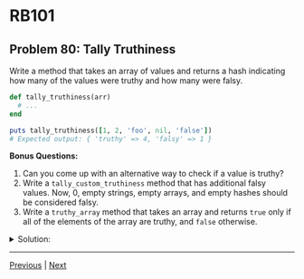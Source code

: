 # RB101
## Problem 80: Tally Truthiness

Write a method that takes an array of values and returns a hash indicating how many of the values were truthy and how many were falsy.

```ruby
def tally_truthiness(arr)
  # ...
end

puts tally_truthiness([1, 2, 'foo', nil, 'false'])
# Expected output: { 'truthy' => 4, 'falsy' => 1 }
```

**Bonus Questions:**
1. Can you come up with an alternative way to check if a value is truthy?
2. Write a `tally_custom_truthiness` method that has additional falsy values. Now, 0, empty strings, empty arrays, and empty hashes should be considered falsy.
3. Write a `truthy_array` method that takes an array and returns `true` only if all of the elements of the array are truthy, and `false` otherwise.

<details>
<summary>Solution:</summary>

```ruby
def tally_truthiness(arr)
  result = { 'truthy' => 0, 'falsy' => 0 }
  
  arr.each do |value|
    if value
      result['truthy'] += 1
    else
      result['falsy'] += 1
    end
  end
  
  result
end

puts tally_truthiness([1, 2, 'foo', nil, 'false'])
# => { 'truthy' => 4, 'falsy' => 1 }
```

**More concise version:**
```ruby
def tally_truthiness(arr)
  result = { 'truthy' => 0, 'falsy' => 0 }
  arr.each { |value| result[value ? 'truthy' : 'falsy'] += 1 }
  result
end
```

**Bonus Answers:**

**Bonus 1**: Alternative ways to check if a value is truthy:

```ruby
# Using double negation
!!value  # Converts to boolean

# Explicit check
value != nil && value != false

# Using a ternary
value ? true : false
```

Examples:
```ruby
def is_truthy?(value)
  !!value
end

puts is_truthy?(42)     # => true
puts is_truthy?(nil)    # => false
puts is_truthy?(0)      # => true (0 is truthy in Ruby!)
puts is_truthy?("")     # => true (empty string is truthy in Ruby!)
```

**Bonus 2**: Custom truthiness (treating 0, "", [], {} as falsy):

```ruby
def tally_custom_truthiness(arr)
  result = { 'truthy' => 0, 'falsy' => 0 }
  
  arr.each do |value|
    if custom_falsy?(value)
      result['falsy'] += 1
    else
      result['truthy'] += 1
    end
  end
  
  result
end

def custom_falsy?(value)
  value.nil? ||
  value == false ||
  value == 0 ||
  value == "" ||
  value == [] ||
  value == {}
end

puts tally_custom_truthiness([1, 0, 'foo', nil, '', []])
# => { 'truthy' => 2, 'falsy' => 4 }
```

**Bonus 3**: Check if all elements are truthy:

```ruby
def truthy_array(arr)
  arr.each do |value|
    return false unless value  # Return false if any value is falsy
  end
  true
end

# Or more concise:
def truthy_array(arr)
  arr.all? { |value| value }
end

# Or even simpler:
def truthy_array(arr)
  arr.all?
end

# Test cases
puts truthy_array([1, 2, 'foo'])        # => true
puts truthy_array([1, nil, 'foo'])      # => false
puts truthy_array([1, false, 'foo'])    # => false
puts truthy_array([0, '', []])          # => true (all truthy in Ruby!)
```

</details>

---

[Previous](79.md) | [Next](81.md)

